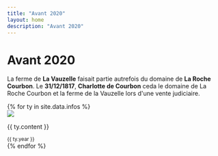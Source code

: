 ```yaml
---
title: "Avant 2020"
layout: home
description: "Avant 2020"
---
```

# Avant 2020

La ferme de **La Vauzelle** faisait partie autrefois du domaine de **La Roche Courbon**.
Le **31/12/1817**, **Charlotte de Courbon** ceda le domaine de La Roche Courbon et la ferme de la Vauzelle lors d'une vente judiciaire.

<div class="album py-5 bg-light">
    <div class="container">
        <div class="row">
            {% for ty in site.data.infos %}
            <div class="col-md-4">
              <div class="card shadow-sm">
                <img class="card-img-top" src="{{ ty.image }}" style="height: auto; width: auto;display: block;">
                <div class="card-body">
                  <p class="card-text">{{ ty.content }}</p>
                  <div
                    class="d-flex justify-content-between align-items-center"
                  >
                    <small class="text-body-secondary">{{ ty.year }}</small>
                  </div>
                </div>
              </div>
            </div>
            {% endfor %}
        </div>
    </div>
</div>